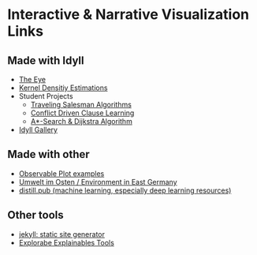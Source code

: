 # Interactive & Narrative Visualization Links

## Made with Idyll

- [The Eye](https://the-eye-5b169094cce3bece5d95e964.vercel.app/)
- [Kernel Densitiy Estimations](https://mathisonian.github.io/kde/)
- Student Projects
  - [Traveling Salesman Algorithms](https://cse442-17f.github.io/Traveling-Salesman-Algorithms/)
  - [Conflict Driven Clause Learning](https://cse442-17f.github.io/Conflict-Driven-Clause-Learning/)
  - [A*-Search & Dijkstra Algorithm](https://cse442-17f.github.io/A-Star-Search-and-Dijkstras-Algorithm/)
- [Idyll Gallery](https://idyll-lang.org/gallery)

## Made with other

- [Observable Plot examples](https://observablehq.com/@observablehq/plot)
- [Umwelt im Osten / Environment in East Germany](https://umwelt-im-osten.de/)
- [distill.pub (machine learning, especially deep learning resources)](https://distill.pub/)

## Other tools

- [jekyll: static site generator](https://github.com/jekyll/jekyll)
- [Explorabe Explainables Tools](https://explorabl.es/tools/)


<!--

You can use the [editor on GitHub](https://github.com/bodo22/nv/edit/gh-pages/index.md) to maintain and preview the content for your website in Markdown files.

Whenever you commit to this repository, GitHub Pages will run [Jekyll](https://jekyllrb.com/) to rebuild the pages in your site, from the content in your Markdown files.

### Markdown

Markdown is a lightweight and easy-to-use syntax for styling your writing. It includes conventions for

```markdown
Syntax highlighted code block

# Header 1
## Header 2
### Header 3

- Bulleted
- List

1. Numbered
2. List

**Bold** and _Italic_ and `Code` text

[Link](url) and ![Image](src)
```

For more details see [Basic writing and formatting syntax](https://docs.github.com/en/github/writing-on-github/getting-started-with-writing-and-formatting-on-github/basic-writing-and-formatting-syntax).

### Jekyll Themes

Your Pages site will use the layout and styles from the Jekyll theme you have selected in your [repository settings](https://github.com/bodo22/nv/settings/pages). The name of this theme is saved in the Jekyll `_config.yml` configuration file.

### Support or Contact

Having trouble with Pages? Check out our [documentation](https://docs.github.com/categories/github-pages-basics/) or [contact support](https://support.github.com/contact) and we’ll help you sort it out.
